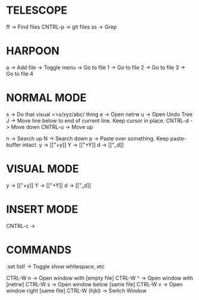 # TELESCOPE

<leader>ff      -> Find files
CNTRL-p         -> git files
<leader>ss      -> Grep


# HARPOON

<leader>a       -> Add file
<C-e>           -> Toggle menu
<C-h>           -> Go to file 1
<C-t>           -> Go to file 2
<C-n>           -> Go to file 3
<C-s>           -> Go to file 4


# NORMAL MODE

<leader>s       -> Do that visual <>s/xyz/abc/ thing
<leader>e       -> Open netrw
<leader>u       -> Open Undo Tree
J               -> Move line below to end of current line. Keep cursor in place.
CNTRL-d         -> Move down
CNTRL-u         -> Move up

n               -> Search up
N               -> Search down
<leader>p       -> Paste over something. Keep paste-buffer intact.
<leader>y       -> [["+y]]
<leader>Y       -> [["+Y]]
<leader>d       -> [["_d]]


# VISUAL MODE

<leader>y       -> [["+y]]
<leader>Y       -> [["+Y]]
<leader>d       -> [["_d]]


# INSERT MODE


CNTRL-c         -> <Esc>


# COMMANDS

:set list!      -> Toggle show whitespace, etc

CTRL-W n        -> Open window with   [empty file]
CTRL-W ^        -> Open window with   [netrw]
CTRL-W s        -> Open window below  [same file]
CTRL-W v        -> Open window right  [same file]
CTRL-W (hjkl)   -> Switch Window


